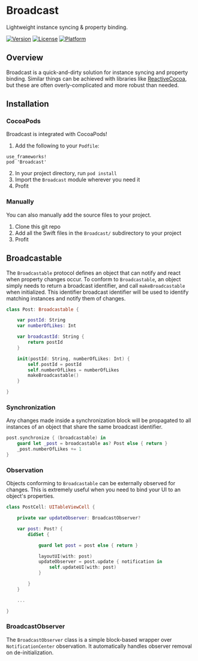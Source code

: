# Broadcast
Lightweight instance syncing & property binding.

[![Version](https://img.shields.io/cocoapods/v/Broadcast.svg?style=flat)](http://cocoapods.org/pods/Broadcast)
[![License](https://img.shields.io/cocoapods/l/Broadcast.svg?style=flat)](http://cocoapods.org/pods/Broadcast)
[![Platform](https://img.shields.io/cocoapods/p/Broadcast.svg?style=flat)](http://cocoapods.org/pods/Broadcast)

## Overview
Broadcast is a quick-and-dirty solution for instance syncing and property binding. Similar things can be achieved with libraries
like [ReactiveCocoa](https://github.com/ReactiveCocoa/ReactiveCocoa), but these are often overly-complicated and more robust than needed.

## Installation
### CocoaPods
Broadcast is integrated with CocoaPods!

1. Add the following to your `Podfile`:
```
use_frameworks!
pod 'Broadcast'
```
2. In your project directory, run `pod install`
3. Import the `Broadcast` module wherever you need it
4. Profit

### Manually
You can also manually add the source files to your project.

1. Clone this git repo
2. Add all the Swift files in the `Broadcast/` subdirectory to your project
3. Profit

## Broadcastable
The `Broadcastable` protocol defines an object that can notify and react when property changes occur.
To conform to `Broadcastable`, an object simply needs to return a broadcast identifier, and call `makeBroadcastable` when initialized.
This identifier broadcast identifier will be used to identify matching instances and notify them of changes.

```swift
class Post: Broadcastable {

    var postId: String
    var numberOfLikes: Int

    var broadcastId: String {
        return postId
    }

    init(postId: String, numberOfLikes: Int) {
        self.postId = postId
        self.numberOfLikes = numberOfLikes
        makeBroadcastable()
    }

}
```

### Synchronization
Any changes made inside a synchronization block will be propagated to all instances of an object that share the same broadcast identifier.

```swift
post.synchronize { (broadcastable) in
    guard let _post = broadcastable as? Post else { return }
    _post.numberOfLikes += 1
}
```

### Observation
Objects conforming to `Broadcastable` can be externally observed for changes. This is extremely useful when you need to bind your UI to an object's properties.

```swift
class PostCell: UITableViewCell {

    private var updateObserver: BroadcastObserver?

    var post: Post? {
        didSet {

            guard let post = post else { return }

            layoutUI(with: post)
            updateObserver = post.update { notification in
                self.updateUI(with: post)
            }

        }
    }

    ...

}
```

### BroadcastObserver
The `BroadcastObserver` class is a simple block-based wrapper over `NotificationCenter` observation. It automatically handles observer removal on de-initialization.
